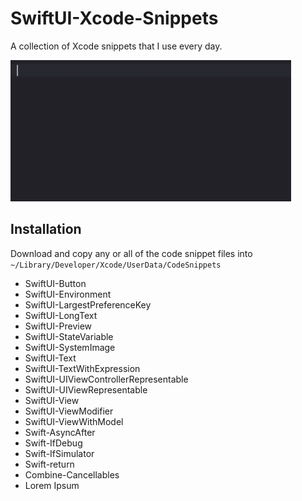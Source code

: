 # SwiftUI-Xcode-Snippets

A collection of Xcode snippets that I use every day.

![Demo 1](demo1.gif)

## Installation

Download and copy any or all of the code snippet files into `~/Library/Developer/Xcode/UserData/CodeSnippets`

- SwiftUI-Button
- SwiftUI-Environment
- SwiftUI-LargestPreferenceKey
- SwiftUI-LongText
- SwiftUI-Preview
- SwiftUI-StateVariable
- SwiftUI-SystemImage
- SwiftUI-Text
- SwiftUI-TextWithExpression
- SwiftUI-UIViewControllerRepresentable
- SwiftUI-UIViewRepresentable
- SwiftUI-View
- SwiftUI-ViewModifier
- SwiftUI-ViewWithModel
- Swift-AsyncAfter
- Swift-IfDebug
- Swift-IfSimulator
- Swift-return
- Combine-Cancellables
- Lorem Ipsum
